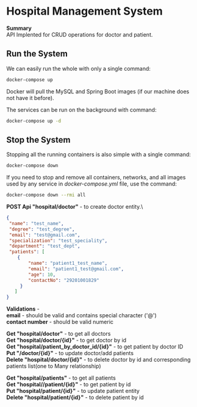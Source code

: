 # Hospital Management System

**Summary**\
API Implented for CRUD operations for doctor and patient.

## Run the System
We can easily run the whole with only a single command:
```bash
docker-compose up
```

Docker will pull the MySQL and Spring Boot images (if our machine does not have it before).

The services can be run on the background with command:
```bash
docker-compose up -d
```

## Stop the System
Stopping all the running containers is also simple with a single command:
```bash
docker-compose down
```

If you need to stop and remove all containers, networks, and all images used by any service in <em>docker-compose.yml</em> file, use the command:
```bash
docker-compose down --rmi all
```

**POST Api "hospital/doctor"** - to create doctor entity.\
```json
{
 "name": "test_name",
 "degree": "test_degree",
 "email": "test@gmail.com",
 "specialization": "test_speciality",
 "department": "test_dept",
 "patients": [
    {
        "name": "patient1_test_name",
        "email": "patient1_test@gmail.com",
        "age": 10,
        "contactNo": "29201001829"
     }
   ]
}
```
**Validations** - \
**email**  - should be valid and contains special character ('@')\
**contact number** - should be valid numeric

**Get "hospital/doctor"** - to get all doctors\
**Get "hospital/doctor/{id}"** -  to get doctor by id\
**Get "hospital/patient_by_doctor_id/{id}"** - to get patient by doctor ID\
**Put "/doctor/{id}"** - to update doctor/add patients\
**Delete "hospital/doctor/{id}"** - to delete doctor by id and corresponding patients list(one to Many relationship)

**Get "hospital/patients"** - to get all patients\
**Get "hospital//patient/{id}"** - to get patient by id\
**Put "hospital/patient/{id}"**  - to update patient entity\
**Delete "hospital/patient/{id}"** - to delete patient by id

